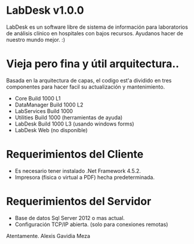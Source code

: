 # LabDesk v1.0.0
LabDesk es un software libre de sistema de información para laboratorios de análisis clínico en hospitales con bajos recursos. 
Ayudanos hacer de nuestro mundo mejor. :)

# Vieja pero fina y útil arquitectura..
Basada en la arquitectura de capas, el codigo est'a dividido en tres componentes para hacer facil su actualización y mantenimiento. 

- Core Build 1000 L1
- DataManager Build 1000 L2
- LabServices Build 1000
- Utilities Build 1000 (herramientas de ayuda)
- LabDesk Build 1000 L3 (usando windows forms)
- LabDesk Web (no disponible)

# Requerimientos del Cliente
- Es necesario tener instalado .Net Framework 4.5.2.
- Impresora (fisica o virtual a PDF) hecha predeterminada.

# Requerimientos del Servidor
- Base de datos Sql Server 2012 o mas actual.
- Configuración TCP/IP abierta. (solo para conexiones remotas)


Atentamente. Alexis Gavidia Meza
